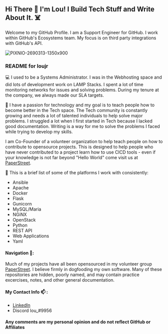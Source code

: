 ## Hi There 👋 I'm Lou! I Build Tech Stuff and Write About It. ☠️

Welcome to my GitHub Profile. I am a Support Engineer for GitHub. I work within GitHub's Ecosystems team. My focus is on third party integrations with GitHub's API.  

![PIXNIO-2690313-1350x900](https://user-images.githubusercontent.com/61295275/180914383-bd99b151-6c85-4600-b46c-86d1d9b17a11.jpg)

### README for loujr

💻 I used to be a Systems Administrator. I was in the Webhosting space and did lots of development work on LAMP Stacks. I spent a lot of time monitoring networks for issues and solving problems. During my tenure at the company, we always made our SLA targets. 

📝 I have a passion for technology and my goal is to teach people how to become better in the Tech space. The Tech community is constantly growing and needs a lot of talented individuals to help solve major problems. I struggled a lot when I first started in Tech because I lacked good documentation. Writing is a way for me to solve the problems I faced while trying to develop my skills. 

I am Co-Founder of a volunteer organization to help teach people on how to contribute to opensource projects. This is designed to help people who have never contributed to a project learn how to use CICD tools - even if your knowledge is not far beyond "Hello World" come visit us at [PaperStreet](https://github.com/paperstreetco).

🌱 This is a brief list of some of the platforms I work with consistently:

- Ansible
- Apache
- Docker
- Flask
- Gunicorn
- MySQL/Maria
- NGiNX
- OpenStack
- Python
- REST API
- Web Applications
- Yaml


#### Navigation 🧭: 

Much of my projects have all been opensourced in my volunteer group [PaperStreet](https://github.com/paperstreetco). I believe firmly in dogfooding my own software. Many of these repositories are hidden, poorly named, and may contain practice excercises, notes, and other general documentation.


#### My Contact Info  📫 :

- [LinkedIn](https://linkedin.com/in/louisnelsonjr/)
- Discord lou_#9956


#### Any comments are my personal opinion and do not reflect GitHub or Affiliates 

<!--
**loujr/loujr** is a ✨ _special_ ✨ repository because its `README.md` (this file) appears on your GitHub profile.

Here are some ideas to get you started:

- 🔭 I’m currently working on ...
- 🌱 I’m currently learning ...
- 👯 I’m looking to collaborate on ...
- 🤔 I’m looking for help with ...
- 💬 Ask me about ...
- 📫 How to reach me: ...
- 😄 Pronouns: ...
- ⚡ Fun fact: ...
-->
